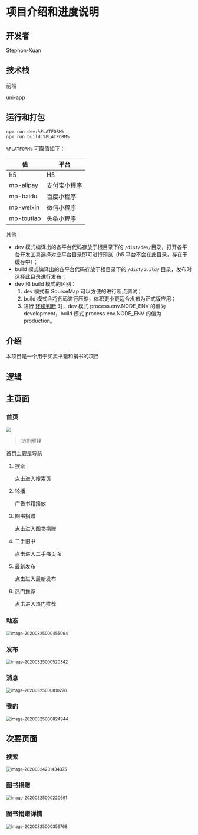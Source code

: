 # 项目介绍和进度说明

## 开发者

Stephon-Xuan

## 技术栈

前端

uni-app



## 运行和打包

```
npm run dev:%PLATFORM%
npm run build:%PLATFORM%
```

`%PLATFORM%` 可取值如下：

| 值         | 平台         |
| ---------- | ------------ |
| h5         | H5           |
| mp-alipay  | 支付宝小程序 |
| mp-baidu   | 百度小程序   |
| mp-weixin  | 微信小程序   |
| mp-toutiao | 头条小程序   |

其他：

- dev 模式编译出的各平台代码存放于根目录下的 `/dist/dev/`目录，打开各平台开发工具选择对应平台目录即可进行预览（h5 平台不会在此目录，存在于缓存中）；
- build 模式编译出的各平台代码存放于根目录下的 `/dist/build/` 目录，发布时选择此目录进行发布；
- dev 和 build 模式的区别：
	1. dev 模式有 SourceMap 可以方便的进行断点调试；
	2. build 模式会将代码进行压缩，体积更小更适合发布为正式版应用；
	3. 进行 [环境判断](https://uniapp.dcloud.io/frame?id=运行环境判断) 时，dev 模式 process.env.NODE_ENV 的值为 development，build 模式 process.env.NODE_ENV 的值为 production。

## 介绍

本项目是一个用于买卖书籍和捐书的项目

## 逻辑



## 主页面

### 首页

<img src="https://cdn.jsdelivr.net/gh/Stephon-Xuan/images/imgs/书斋-首页.png" style="zoom:80%;" />



> 功能解释

首页主要是导航

1. 搜索

   点击进入[搜索页](#搜索)

2. 轮播

   广告书籍播放

3. 图书捐赠

   点击进入图书捐赠

4. 二手旧书

   点击进入二手书页面

5. 最新发布

   点击进入最新发布

6. 热门推荐

   点击进入热门推荐

### 动态

<img src="https://cdn.jsdelivr.net/gh/Stephon-Xuan\images\imgs\Myproject\书斋客户端\image-20200325000455094.png" alt="image-20200325000455094" style="zoom:80%;" />

### 发布

<img src="https://cdn.jsdelivr.net/gh/Stephon-Xuan\images\imgs\Myproject\书斋客户端\image-20200325000520342.png" alt="image-20200325000520342" style="zoom:80%;" />

### 消息

<img src="https://cdn.jsdelivr.net/gh/Stephon-Xuan\images\imgs\Myproject\书斋客户端\image-20200325000810276.png" alt="image-20200325000810276" style="zoom:80%;" />

### 我的

<img src="https://cdn.jsdelivr.net/gh/Stephon-Xuan\images\imgs\Myproject\书斋客户端\image-20200325000824944.png" alt="image-20200325000824944" style="zoom:80%;" />

## 次要页面

### 搜索

<img src="https://cdn.jsdelivr.net/gh/Stephon-Xuan/images/imgs/Myproject/书斋客户端/书斋-搜索.png" alt="image-20200324231434375" style="zoom: 80%;" />

### 图书捐赠

<img src="https://cdn.jsdelivr.net/gh/Stephon-Xuan/images/imgs/Myproject/书斋客户端/image-20200325000220691.png" alt="image-20200325000220691" style="zoom:80%;" />

### 图书捐赠详情

<img src="https://cdn.jsdelivr.net/gh/Stephon-Xuan\images\imgs\Myproject\书斋客户端\image-20200325000359768.png" alt="image-20200325000359768" style="zoom:80%;" />